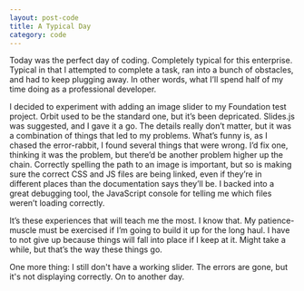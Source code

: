 ```yaml
---
layout: post-code
title: A Typical Day
category: code
---
```

Today was the perfect day of coding. Completely typical for this enterprise. Typical in that I attempted to complete a task, ran into a bunch of obstacles, and had to keep plugging away. In other words, what I’ll spend half of my time doing as a professional developer. 

I decided to experiment with adding an image slider to my Foundation test project. Orbit used to be the standard one, but it’s been depricated. Slides.js was suggested, and I gave it a go. The details really don’t matter, but it was a combination of things that led to my problems. What’s funny is, as I chased the error-rabbit, I found several things that were wrong. I’d fix one, thinking it was the problem, but there’d be another problem higher up the chain. Correctly spelling the path to an image is important, but so is making sure the correct CSS and JS files are being linked, even if they’re in different places than the documentation says they’ll be. I backed into a great debugging tool, the JavaScript console for telling me which files weren’t loading correctly. 

It’s these experiences that will teach me the most. I know that. My patience-muscle must be exercised if I’m going to build it up for the long haul. I have to not give up because things will fall into place if I keep at it. Might take a while, but that’s the way these things go.

One more thing: I still don't have a working slider. The errors are gone, but it's not displaying correctly. On to another day.